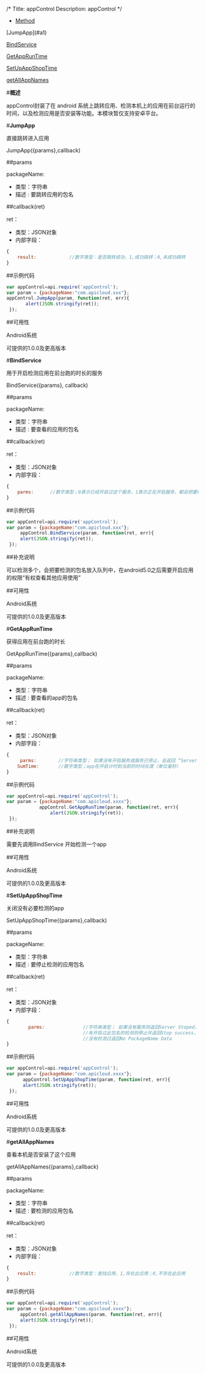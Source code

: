 /*
Title: appControl
Description: appControl
*/
<ul id="tab" class="clearfix">
	<li class="active"><a href="#method-content">Method</a></li>
</ul>

<div class="outline">
[JumpApp](#a1)

[BindService](#a2)

[GetAppRunTime](#a3)

[SetUpAppShopTime](#a4)

[getAllAppNames](#a5)
</div>

#**概述**

appControl封装了在 android 系统上跳转应用、检测本机上的应用在前台运行的时间，以及检测应用是否安装等功能。本模块暂仅支持安卓平台。


#**JumpApp**<div id="a1"></div>

直接跳转进入应用

JumpApp({params},callback)

##params

packageName:

- 类型：字符串
- 描述 : 要跳转应用的包名


##callback(ret)

ret：

- 类型：JSON对象
- 内部字段：

```js
{
    result:            //数字类型：是否跳转成功，1,成功跳转；0,未成功跳转
}
```

##示例代码

```js
var appControl=api.require('appControl');
var param = {packageName:"com.apicloud.xxx"};
appControl.JumpApp(param, function(ret, err){
	   alert(JSON.stringify(ret));
 });
```

##可用性

Android系统

可提供的1.0.0及更高版本


#**BindService**<div id="a2"></div>

用于开启检测应用在前台跑的时长的服务

BindService({params}, callback)

##params

packageName:

- 类型：字符串
- 描述 : 要查看的应用的包名


##callback(ret)

ret：

- 类型：JSON对象
- 内部字段：

```js
{
	parms:		//数字类型；0表示已经开启过这个服务，1表示正在开启服务，都会把要检测的包名放入列表中
}
```


##示例代码

```js
var appControl=api.require('appControl');
var param = {packageName:"com.apicloud.xxx"};
	 appControl.BindService(param, function(ret, err){
	 alert(JSON.stringify(ret));
 });
```

##补充说明

可以检测多个，会把要检测的包名放入队列中，在android5.0之后需要开启应用的权限“有权查看其他应用使用”

##可用性

Android系统

可提供的1.0.0及更高版本

#**GetAppRunTime**<div id="a3"></div>

获得应用在前台跑的时长

GetAppRunTime({params},callback)

##params

packageName:

- 类型：字符串
- 描述 : 要查看的app的包名


##callback(ret)

ret：

- 类型：JSON对象
- 内部字段：

```js
{
     parms:        //字符串类型； 如果没有开启服务或服务已停止，会返回 “Server Stoped” 否则返回“”
	SumTime:       //数字类型；app在开启计时到当前的时间长度（单位毫秒）
}
```

##示例代码

```js
var appControl=api.require('appControl');
var param = {packageName:"com.apicloud.xxxx"};
			appControl.GetAppRunTime(param, function(ret, err){
	        	alert(JSON.stringify(ret));
 });	
```

##补充说明

需要先调用BindService 开始检测一个app

##可用性

Android系统

可提供的1.0.0及更高版本

#**SetUpAppShopTime**<div id="a4"></div>

关闭没有必要检测的app

SetUpAppShopTime({params},callback)

##params

packageName:

- 类型：字符串
- 描述 : 要停止检测的应用包名


##callback(ret)

ret：

- 类型：JSON对象
- 内部字段：

```js
{
        parms:              //字符串类型； 如果没有服务则返回Server Stoped，
                            //有开启过此包名的检测则停止并返回Stop success，
                            //没有检测过返回No PackageName Data
}
```
##示例代码

```js
var appControl=api.require('appControl');
var param = {packageName:"com.apicloud.xxxx"};
      appControl.SetUpAppShopTime(param, function(ret, err){
      alert(JSON.stringify(ret));
 });
```

##可用性

Android系统

可提供的1.0.0及更高版本

#**getAllAppNames**<div id="a5"></div>

查看本机是否安装了这个应用

getAllAppNames({params},callback)

##params

packageName:

- 类型：字符串
- 描述 : 要检测的应用包名

##callback(ret)

ret：

- 类型：JSON对象
- 内部字段：

```js
{
    result:            //数字类型：查找应用，1,存在此应用；0,不存在此应用
}
```
##示例代码

```js
var appControl=api.require('appControl');
var param = {packageName:"com.apicloud.xxxx"};
	 appControl.getAllAppNames(param, function(ret, err){
	 alert(JSON.stringify(ret));
 });
```

##可用性

Android系统

可提供的1.0.0及更高版本